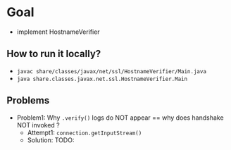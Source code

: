 # Goal
* implement HostnameVerifier

## How to run it locally?
* `javac share/classes/javax/net/ssl/HostnameVerifier/Main.java`
* `java share.classes.javax.net.ssl.HostnameVerifier.Main`

## Problems
* Problem1: Why `.verify()` logs do NOT appear == why does handshake NOT invoked ?
  * Attempt1: `connection.getInputStream()`
  * Solution: TODO: